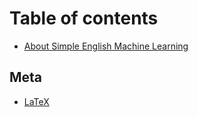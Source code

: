 # Table of contents

* [About Simple English Machine Learning](README.md)

## Meta

* [LaTeX](meta/latex.md)

